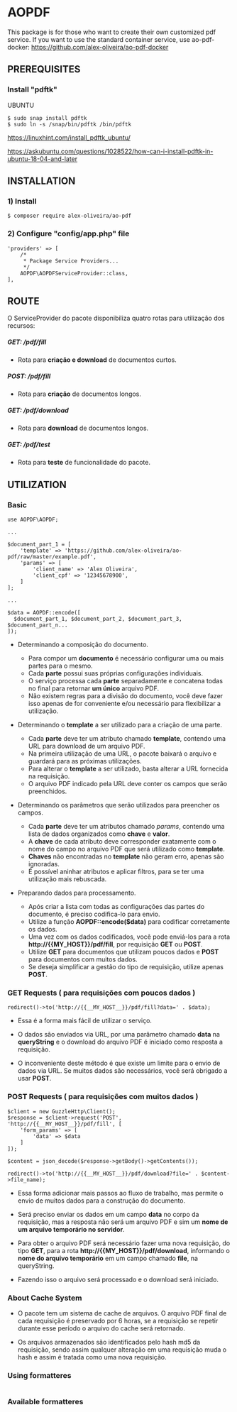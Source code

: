 # AOPDF

This package is for those who want to create their own customized pdf service.
If you want to use the standard container service, use ao-pdf-docker: https://github.com/alex-oliveira/ao-pdf-docker



## PREREQUISITES

### Install "pdftk"

UBUNTU
````
$ sudo snap install pdftk
$ sudo ln -s /snap/bin/pdftk /bin/pdftk
````

https://linuxhint.com/install_pdftk_ubuntu/

https://askubuntu.com/questions/1028522/how-can-i-install-pdftk-in-ubuntu-18-04-and-later



## INSTALLATION

### 1) Install
````
$ composer require alex-oliveira/ao-pdf
````

### 2) Configure "config/app.php" file
````
'providers' => [
    /*
     * Package Service Providers...
     */
    AOPDF\AOPDFServiceProvider::class,
],
````



## ROUTE

O ServiceProvider do pacote disponibiliza quatro rotas para utilização dos recursos:

##### GET: /pdf/fill

* Rota para **criação e download** de documentos curtos. 

##### POST: /pdf/fill

* Rota para **criação** de documentos longos.

##### GET: /pdf/download

* Rota para **download** de documentos longos.

##### GET: /pdf/test

* Rota para **teste** de funcionalidade do pacote.



## UTILIZATION

### Basic
````
use AOPDF\AOPDF;

...

$document_part_1 = [
    'template' => 'https://github.com/alex-oliveira/ao-pdf/raw/master/example.pdf',
    'params' => [
        'client_name' => 'Alex Oliveira',
        'client_cpf' => '12345678900',
    ]
];

...

$data = AOPDF::encode([
  $document_part_1, $document_part_2, $document_part_3, $document_part_n...
]);
````

* Determinando a composição do documento.
    * Para compor um **documento** é necessário configurar uma ou mais partes para o mesmo. 
    * Cada **parte** possui suas próprias configurações individuais.
    * O serviço processa cada **parte** separadamente e concatena todas no final para retornar
      **um único** arquivo PDF.
    * Não existem regras para a divisão do documento, você deve fazer isso apenas de for
      conveniente e/ou necessário para flexibilizar a utilização.

* Determinando o **template** a ser utilizado para a criação de uma parte.
    * Cada **parte** deve ter um atributo chamado **template**, contendo uma URL
      para download de um arquivo PDF.
    * Na primeira utilização de uma URL, o pacote baixará o arquivo e guardará para
      as próximas utilizações. 
    * Para alterar o **template** a ser utilizado, basta alterar a URL fornecida na
      requisição.
    * O arquivo PDF indicado pela URL deve conter os campos que serão preenchidos. 

* Determinando os parâmetros que serão utilizados para preencher os campos.
    * Cada **parte** deve ter um atributos chamado *params*, contendo uma lista de
      dados organizados como **chave** e **valor**.
    * A **chave** de cada atributo deve corresponder exatamente com o nome do campo
      no arquivo PDF que será utilizado como **template**.
    * **Chaves** não encontradas no **template** não geram erro, apenas são ignoradas.
    * É possível aninhar atributos e aplicar filtros, para se ter uma utilização mais
      rebuscada.
      
* Preparando dados para processamento.
    * Após criar a lista com todas as configurações das partes do documento, é preciso
      codifica-lo para envio.
    * Utilize a função **AOPDF::encode($data)** para codificar corretamente os dados.
    * Uma vez com os dados codificados, você pode enviá-los para a
      rota **http://{{__MY_HOST__}}/pdf/fill**, por requisição **GET** ou **POST**.
    * Utilize **GET** para documentos que utilizam poucos dados e **POST** para
      documentos com muitos dados.
    * Se deseja simplificar a gestão do tipo de requisição, utilize apenas **POST**.



### GET Requests ( para requisições com **poucos dados** )
````
redirect()->to('http://{{__MY_HOST__}}/pdf/fill?data=' . $data);
````

* Essa é a forma mais fácil de utilizar o serviço.

* O dados são enviados via URL, por uma parâmetro chamado **data** na **queryString** e
  o download do arquivo PDF é iniciado como resposta a requisição.
  
* O inconveniente deste método é que existe um limite para o envio de dados via URL.
  Se muitos dados são necessários, você será obrigado a usar **POST**.



### POST Requests ( para requisições com **muitos dados** )
````
$client = new GuzzleHttp\Client();
$response = $client->request('POST', 'http://{{__MY_HOST__}}/pdf/fill', [
    'form_params' => [
        'data' => $data
    ]
]);

$content = json_decode($response->getBody()->getContents());

redirect()->to('http://{{__MY_HOST__}}/pdf/download?file=' . $content->file_name);
````

* Essa forma adicionar mais passos ao fluxo de trabalho, mas permite o envio de muitos dados
  para a construção do documento.

* Será preciso enviar os dados em um campo **data** no corpo da requisição, mas a resposta
  não será um arquivo PDF e sim um **nome de um arquivo temporário no servidor**.
  
* Para obter o arquivo PDF será necessário fazer uma nova requisição, do tipo **GET**,
  para a rota **http://{{__MY_HOST__}}/pdf/download**, informando o **nome do arquivo temporário**
  em um campo chamado **file**, na queryString.
  
* Fazendo isso o arquivo será processado e o download será iniciado.



### About Cache System

* O pacote tem um sistema de cache de arquivos. O arquivo PDF final de cada requisição
  é preservado por 6 horas, se a requisição se repetir durante esse período o arquivo do cache
  será retornado.
  
* Os arquivos armazenados são identificados pelo hash md5 da requisição, sendo assim qualquer
  alteração em uma requisição muda o hash e assim é tratada como uma nova requisição.



### Using formatteres
````
````

### Available formatteres
````
````
